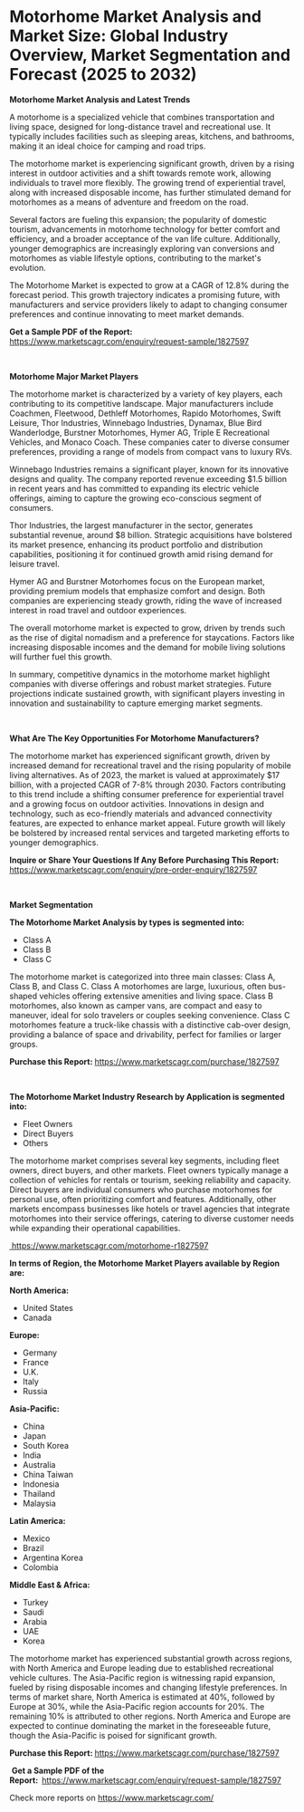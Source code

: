 <p><h1>Motorhome Market Analysis and Market Size: Global Industry Overview, Market Segmentation and Forecast (2025 to 2032)</h1></p><p><strong>Motorhome Market Analysis and Latest Trends</strong></p>
<p><p>A motorhome is a specialized vehicle that combines transportation and living space, designed for long-distance travel and recreational use. It typically includes facilities such as sleeping areas, kitchens, and bathrooms, making it an ideal choice for camping and road trips. </p><p>The motorhome market is experiencing significant growth, driven by a rising interest in outdoor activities and a shift towards remote work, allowing individuals to travel more flexibly. The growing trend of experiential travel, along with increased disposable income, has further stimulated demand for motorhomes as a means of adventure and freedom on the road. </p><p>Several factors are fueling this expansion; the popularity of domestic tourism, advancements in motorhome technology for better comfort and efficiency, and a broader acceptance of the van life culture. Additionally, younger demographics are increasingly exploring van conversions and motorhomes as viable lifestyle options, contributing to the market's evolution.</p><p>The Motorhome Market is expected to grow at a CAGR of 12.8% during the forecast period. This growth trajectory indicates a promising future, with manufacturers and service providers likely to adapt to changing consumer preferences and continue innovating to meet market demands.</p></p>
<p><strong>Get a Sample PDF of the Report:&nbsp;</strong> <a href="https://www.marketscagr.com/enquiry/request-sample/1827597?utm_campaign=3529&utm_medium=2&utm_source=Github&utm_content=ia&utm_term=30032025&utm_id=motorhome">https://www.marketscagr.com/enquiry/request-sample/1827597</a></p>
<p>&nbsp;</p>
<p><strong>Motorhome Major Market Players</strong></p>
<p><p>The motorhome market is characterized by a variety of key players, each contributing to its competitive landscape. Major manufacturers include Coachmen, Fleetwood, Dethleff Motorhomes, Rapido Motorhomes, Swift Leisure, Thor Industries, Winnebago Industries, Dynamax, Blue Bird Wanderlodge, Burstner Motorhomes, Hymer AG, Triple E Recreational Vehicles, and Monaco Coach. These companies cater to diverse consumer preferences, providing a range of models from compact vans to luxury RVs.</p><p>Winnebago Industries remains a significant player, known for its innovative designs and quality. The company reported revenue exceeding $1.5 billion in recent years and has committed to expanding its electric vehicle offerings, aiming to capture the growing eco-conscious segment of consumers.</p><p>Thor Industries, the largest manufacturer in the sector, generates substantial revenue, around $8 billion. Strategic acquisitions have bolstered its market presence, enhancing its product portfolio and distribution capabilities, positioning it for continued growth amid rising demand for leisure travel.</p><p>Hymer AG and Burstner Motorhomes focus on the European market, providing premium models that emphasize comfort and design. Both companies are experiencing steady growth, riding the wave of increased interest in road travel and outdoor experiences.</p><p>The overall motorhome market is expected to grow, driven by trends such as the rise of digital nomadism and a preference for staycations. Factors like increasing disposable incomes and the demand for mobile living solutions will further fuel this growth.</p><p>In summary, competitive dynamics in the motorhome market highlight companies with diverse offerings and robust market strategies. Future projections indicate sustained growth, with significant players investing in innovation and sustainability to capture emerging market segments.</p></p>
<p>&nbsp;</p>
<p><strong>What Are The Key Opportunities For Motorhome Manufacturers?</strong></p>
<p><p>The motorhome market has experienced significant growth, driven by increased demand for recreational travel and the rising popularity of mobile living alternatives. As of 2023, the market is valued at approximately $17 billion, with a projected CAGR of 7-8% through 2030. Factors contributing to this trend include a shifting consumer preference for experiential travel and a growing focus on outdoor activities. Innovations in design and technology, such as eco-friendly materials and advanced connectivity features, are expected to enhance market appeal. Future growth will likely be bolstered by increased rental services and targeted marketing efforts to younger demographics.</p></p>
<p><strong>Inquire or Share Your Questions If Any Before Purchasing This Report:</strong> <a href="https://www.marketscagr.com/enquiry/pre-order-enquiry/1827597?utm_campaign=3529&utm_medium=2&utm_source=Github&utm_content=ia&utm_term=30032025&utm_id=motorhome">https://www.marketscagr.com/enquiry/pre-order-enquiry/1827597</a></p>
<p>&nbsp;</p>
<p><strong>Market Segmentation</strong></p>
<p><strong>The Motorhome Market Analysis by types is segmented into:</strong></p>
<p><ul><li>Class A</li><li>Class B</li><li>Class C</li></ul></p>
<p><p>The motorhome market is categorized into three main classes: Class A, Class B, and Class C. Class A motorhomes are large, luxurious, often bus-shaped vehicles offering extensive amenities and living space. Class B motorhomes, also known as camper vans, are compact and easy to maneuver, ideal for solo travelers or couples seeking convenience. Class C motorhomes feature a truck-like chassis with a distinctive cab-over design, providing a balance of space and drivability, perfect for families or larger groups.</p></p>
<p><strong>Purchase this Report:&nbsp;</strong><a href="https://www.marketscagr.com/purchase/1827597?utm_campaign=3529&utm_medium=2&utm_source=Github&utm_content=ia&utm_term=30032025&utm_id=motorhome">https://www.marketscagr.com/purchase/1827597</a></p>
<p>&nbsp;</p>
<p><strong>The Motorhome Market Industry Research by Application is segmented into:</strong></p>
<p><ul><li>Fleet Owners</li><li>Direct Buyers</li><li>Others</li></ul></p>
<p><p>The motorhome market comprises several key segments, including fleet owners, direct buyers, and other markets. Fleet owners typically manage a collection of vehicles for rentals or tourism, seeking reliability and capacity. Direct buyers are individual consumers who purchase motorhomes for personal use, often prioritizing comfort and features. Additionally, other markets encompass businesses like hotels or travel agencies that integrate motorhomes into their service offerings, catering to diverse customer needs while expanding their operational capabilities.</p></p>
<p><a href="https://www.marketscagr.com/motorhome-r1827597?utm_campaign=3529&utm_medium=2&utm_source=Github&utm_content=ia&utm_term=30032025&utm_id=motorhome">&nbsp;https://www.marketscagr.com/motorhome-r1827597</a></p>
<p><strong>In terms of Region, the Motorhome Market Players available by Region are:</strong></p>
<p>
    <p> <strong> North America: </strong>
        <ul>
            <li>United States</li>
            <li>Canada</li>
        </ul>
        </p> 
    <p> <strong> Europe: </strong>
        <ul>
            <li>Germany</li>
            <li>France</li>
            <li>U.K.</li>
            <li>Italy</li>
            <li>Russia</li>
        </ul>
        </p> 
    <p> <strong> Asia-Pacific: </strong>
        <ul>
            <li>China</li>
            <li>Japan</li>
            <li>South Korea</li>
            <li>India</li>
            <li>Australia</li>
            <li>China Taiwan</li>
            <li>Indonesia</li>
            <li>Thailand</li>
            <li>Malaysia</li>
        </ul>
        </p> 
    <p> <strong> Latin America: </strong>
        <ul>
            <li>Mexico</li>
            <li>Brazil</li>
            <li>Argentina Korea</li>
            <li>Colombia</li>
        </ul>
        </p> 
    <p> <strong> Middle East & Africa: </strong>
        <ul>
            <li>Turkey</li>
            <li>Saudi</li>
            <li>Arabia</li>
            <li>UAE</li>
            <li>Korea</li>
        </ul>
    </p>
    </p>
<p><p>The motorhome market has experienced substantial growth across regions, with North America and Europe leading due to established recreational vehicle cultures. The Asia-Pacific region is witnessing rapid expansion, fueled by rising disposable incomes and changing lifestyle preferences. In terms of market share, North America is estimated at 40%, followed by Europe at 30%, while the Asia-Pacific region accounts for 20%. The remaining 10% is attributed to other regions. North America and Europe are expected to continue dominating the market in the foreseeable future, though the Asia-Pacific is poised for significant growth.</p></p>
<p><strong>Purchase this Report: </strong><a href="https://www.marketscagr.com/purchase/1827597?utm_campaign=3529&utm_medium=2&utm_source=Github&utm_content=ia&utm_term=30032025&utm_id=motorhome">https://www.marketscagr.com/purchase/1827597</a></p>
<p>&nbsp;<strong>Get a Sample PDF of the Report:&nbsp;&nbsp;</strong><a href="https://www.marketscagr.com/enquiry/request-sample/1827597?utm_campaign=3529&utm_medium=2&utm_source=Github&utm_content=ia&utm_term=30032025&utm_id=motorhome">https://www.marketscagr.com/enquiry/request-sample/1827597</a></p>
<p><strong></strong></p>
<p>Check more reports on <a href="https://www.marketscagr.com/?utm_campaign=3529&utm_medium=2&utm_source=Github&utm_content=ia&utm_term=30032025&utm_id=motorhome">https://www.marketscagr.com/</a></p>